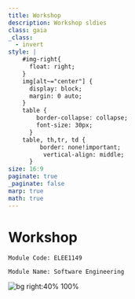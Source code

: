 ```yaml
---
title: Workshop
description: Workshop sldies
class: gaia
_class:
  - invert
style: |
    #img-right{
      float: right;
    }
    img[alt~="center"] {
      display: block;
      margin: 0 auto;
    }
    table {
        border-collapse: collapse;
        font-size: 30px;
      }
    table, th,tr, td {
         border: none!important; 
          vertical-align: middle;
      }
size: 16:9
paginate: true
_paginate: false
marp: true
math: true
---
```


# Workshop

    Module Code: ELEE1149 
    
    Module Name: Software Engineering


![bg right:40% 100%](../../figures/Workshop.PNG)